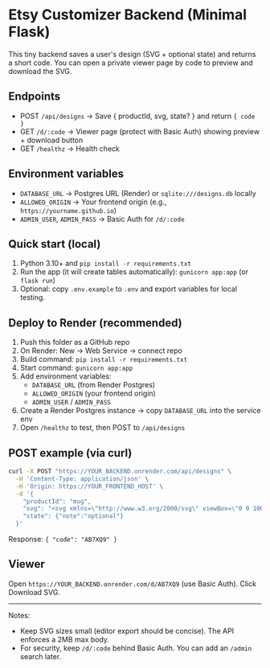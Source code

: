 # Etsy Customizer Backend (Minimal Flask)

This tiny backend saves a user's design (SVG + optional state) and returns a short code. You can open a private viewer page by code to preview and download the SVG.

## Endpoints
- POST `/api/designs` → Save { productId, svg, state? } and return `{ code }`
- GET `/d/:code` → Viewer page (protect with Basic Auth) showing preview + download button
- GET `/healthz` → Health check

## Environment variables
- `DATABASE_URL` → Postgres URL (Render) or `sqlite:///designs.db` locally
- `ALLOWED_ORIGIN` → Your frontend origin (e.g., `https://yourname.github.io`)
- `ADMIN_USER`, `ADMIN_PASS` → Basic Auth for `/d/:code`

## Quick start (local)
1. Python 3.10+ and `pip install -r requirements.txt`
2. Run the app (it will create tables automatically): `gunicorn app:app` (or `flask run`)
3. Optional: copy `.env.example` to `.env` and export variables for local testing.

## Deploy to Render (recommended)
1. Push this folder as a GitHub repo
2. On Render: New → Web Service → connect repo
3. Build command: `pip install -r requirements.txt`
4. Start command: `gunicorn app:app`
5. Add environment variables:
   - `DATABASE_URL` (from Render Postgres)
   - `ALLOWED_ORIGIN` (your frontend origin)
   - `ADMIN_USER` / `ADMIN_PASS`
6. Create a Render Postgres instance → copy `DATABASE_URL` into the service env
7. Open `/healthz` to test, then POST to `/api/designs`

## POST example (via curl)
```bash
curl -X POST "https://YOUR_BACKEND.onrender.com/api/designs" \
  -H 'Content-Type: application/json' \
  -H 'Origin: https://YOUR_FRONTEND_HOST' \
  -d '{
    "productId": "mug",
    "svg": "<svg xmlns=\"http://www.w3.org/2000/svg\" viewBox=\"0 0 100 100\"><text x=\"50\" y=\"50\" text-anchor=\"middle\">Test</text></svg>",
    "state": {"note":"optional"}
  }'
```
Response: `{ "code": "AB7XQ9" }`

## Viewer
Open `https://YOUR_BACKEND.onrender.com/d/AB7XQ9` (use Basic Auth). Click Download SVG.

---
Notes:
- Keep SVG sizes small (editor export should be concise). The API enforces a 2MB max body.
- For security, keep `/d/:code` behind Basic Auth. You can add an `/admin` search later.

